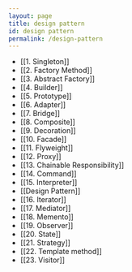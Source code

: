 ```yaml
---
layout: page  
title: design pattern 
id: design pattern
permalink: /design-pattern 
---
```


- [[1. Singleton]]
- [[2. Factory Method]]
- [[3. Abstract Factory]]
- [[4. Builder]]
- [[5. Prototype]]
- [[6. Adapter]]
- [[7. Bridge]]
- [[8. Composite]]
- [[9. Decoration]]
- [[10. Facade]]
- [[11. Flyweight]]
- [[12. Proxy]]
- [[13. Chainable Responsibility]]
- [[14. Command]]
- [[15. Interpreter]]
- [[Design Pattern]]
- [[16. Iterator]]
- [[17. Mediator]]
- [[18. Memento]]
- [[19. Observer]]
- [[20. State]]
- [[21. Strategy]]
- [[22. Template method]]
- [[23. Visitor]]

